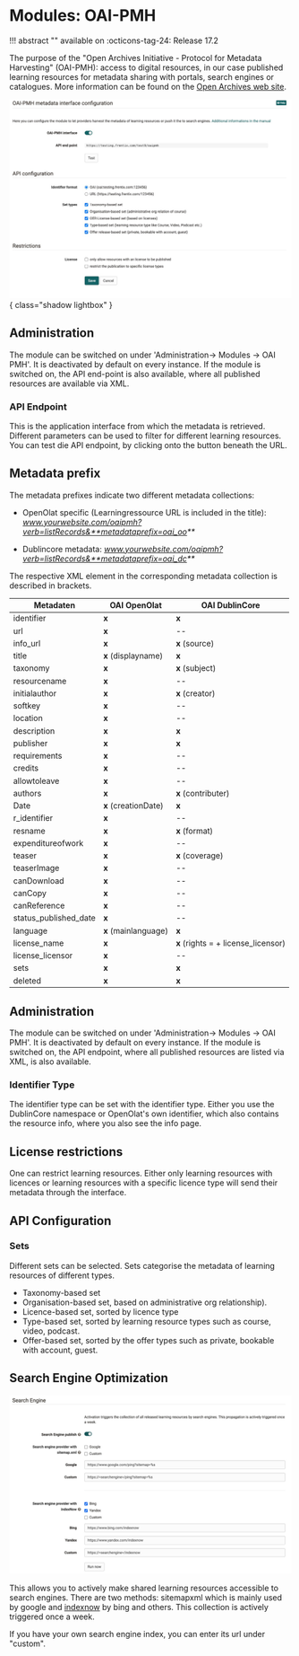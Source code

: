 # Modules: OAI-PMH

!!! abstract ""
    available on :octicons-tag-24: Release 17.2 

The purpose of the "Open Archives Initiative - Protocol for Metadata Harvesting" (OAI-PMH): access to digital resources, in our case published learning resources for metadata sharing with portals, search engines or catalogues. More information can be found on the [Open Archives web site](https://www.openarchives.org).

![Administration-Module Overview](assets/OAI-PMH.jpg){ class="shadow lightbox" }

## Administration

The module can be switched on under 'Administration-> Modules -> OAI PMH'. It is deactivated by default on every instance. If the module is switched on, the API end-point is also available, where all published resources are available via XML.

### API Endpoint

This is the application interface from which the metadata is retrieved. Different parameters can be used to filter for different learning resources. You can test die API endpoint, by clicking onto the button beneath the URL.

## Metadata prefix

The metadata prefixes indicate two different metadata collections:

* OpenOlat specific (Learningressource URL is included in the title): _www.yourwebsite.com/oaipmh?verb=listRecords&**metadataprefix=oai_oo**_

* Dublincore metadata: _www.yourwebsite.com/oaipmh?verb=listRecords&**metadataprefix=oai_dc**_


The respective XML element in the corresponding metadata collection is described in brackets.

Metadaten | OAI OpenOlat | OAI DublinCore
---------|----------|---------
 identifier | **x** | **x**
 url | **x** | --
 info_url | **x** | **x** (source)
 title | **x** (displayname) | **x**
 taxonomy | **x** | **x** (subject)
 resourcename| **x** | --
 initialauthor| **x** | **x** (creator)
 softkey| **x** | --
 location| **x** | --
 description| **x** | **x**
 publisher| **x** | **x**
 requirements| **x** | --
 credits| **x** | --
 allowtoleave| **x** | --
 authors | **x** | **x** (contributer)
 Date |  **x** (creationDate) | **x**
 r_identifier | **x** | --
 resname | **x** | **x** (format)
 expenditureofwork | **x** | --
 teaser | **x** | **x** (coverage)
 teaserImage | **x** | --
 canDownload | **x** | --
 canCopy | **x** | --
 canReference | **x** | --
 status_published_date | **x** | --
 language  |**x** (mainlanguage) | **x**  
 license_name | **x** | **x** (rights = + license_licensor)
 license_licensor | **x** | --
 sets | **x** | **x**
 deleted | **x** | **x**

## Administration

The module can be switched on under 'Administration-> Modules -> OAI PMH'. It is deactivated by default on every instance. If the module is switched on, the API endpoint, where all published resources are listed via XML, is also available.

### Identifier Type

The identifier type can be set with the identifier type. Either you use the DublinCore namespace or OpenOlat's own identifier, which also contains the resource info, where you also see the info page.

## License restrictions

One can restrict learning resources. Either only learning resources with licences or learning resources with a specific licence type will send their metadata through the interface.


## API Configuration

### Sets
Different sets can be selected. Sets categorise the metadata of learning resources of different types. 

* Taxonomy-based set
* Organisation-based set, based on administrative org relationship).
* Licence-based set, sorted by licence type
* Type-based set, sorted by learning resource types such as course, video, podcast.
* Offer-based set, sorted by the offer types such as private, bookable with account, guest.


## Search Engine Optimization

![Search engine sektion](assets/oai-seo.jpg)

This allows you to actively make shared learning resources accessible to search engines. There are two methods: sitemapxml which is mainly used by google and [indexnow](https://www.indexnow.org/index) by bing and others. This collection is actively triggered once a week.

If you have your own search engine index, you can enter its url under "custom".

